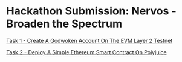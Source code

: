 # Hackathon Submission: Nervos - Broaden the Spectrum

[Task 1 - Create A Godwoken Account On The EVM Layer 2 Testnet](https://github.com/ysongh/Nervos-Hackathon-Submission/tree/master/task1)

[Task 2 - Deploy A Simple Ethereum Smart Contract On Polyjuice](https://github.com/ysongh/Nervos-Hackathon-Submission/tree/master/task2)